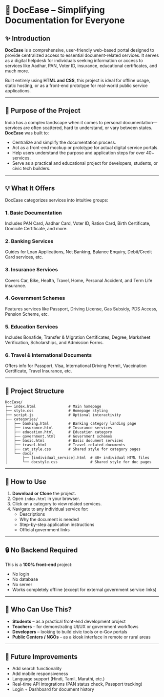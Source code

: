 
# 📘 DocEase – Simplifying Documentation for Everyone

## ✨ Introduction

**DocEase** is a comprehensive, user-friendly web-based portal designed to provide centralized access to essential document-related services. It serves as a digital helpdesk for individuals seeking information or access to services like Aadhar, PAN, Voter ID, insurance, educational certificates, and much more.

Built entirely using **HTML and CSS**, this project is ideal for offline usage, static hosting, or as a front-end prototype for real-world public service applications.

---

## 🎯 Purpose of the Project

India has a complex landscape when it comes to personal documentation—services are often scattered, hard to understand, or vary between states. **DocEase** was built to:

- Centralize and simplify the documentation process.
- Act as a front-end mockup or prototype for actual digital service portals.
- Help users understand the purpose and application steps for over 40+ services.
- Serve as a practical and educational project for developers, students, or civic tech builders.

---

## 💡 What It Offers

DocEase categorizes services into intuitive groups:

### 1. **Basic Documentation**
Includes PAN Card, Aadhar Card, Voter ID, Ration Card, Birth Certificate, Domicile Certificate, and more.

### 2. **Banking Services**
Guides for Loan Applications, Net Banking, Balance Enquiry, Debit/Credit Card services, etc.

### 3. **Insurance Services**
Covers Car, Bike, Health, Travel, Home, Personal Accident, and Term Life insurance.

### 4. **Government Schemes**
Features services like Passport, Driving License, Gas Subsidy, PDS Access, Pension Scheme, etc.

### 5. **Education Services**
Includes Bonafide, Transfer & Migration Certificates, Degree, Marksheet Verification, Scholarships, and Admission Forms.

### 6. **Travel & International Documents**
Offers info for Passport, Visa, International Driving Permit, Vaccination Certificate, Travel Insurance, etc.

---

## 🧱 Project Structure

```
DocEase/
├── index.html               # Main homepage
├── style.css                # Homepage styling
├── script.js                # Optional interactivity
├── categories/
│   ├── banking.html         # Banking category landing page
│   ├── insurance.html       # Insurance services
│   ├── education.html       # Education category
│   ├── government.html      # Government schemes
│   ├── basic.html           # Basic document services
│   ├── travel.html          # Travel-related documents
│   ├── cat_style.css        # Shared style for category pages
│   └── docs/
│       ├── [individual_service].html  # 40+ individual HTML files
│       └── docstyle.css               # Shared style for doc pages
```

---

## 🔧 How to Use

1. **Download or Clone** the project.
2. Open `index.html` in your browser.
3. Click on a category to view related services.
4. Navigate to any individual service for:
   - Descriptions
   - Why the document is needed
   - Step-by-step application instructions
   - Official government links

---



## 🔒 No Backend Required

This is a **100% front-end** project:
- No login
- No database
- No server
- Works completely offline (except for external government service links)

---

## 🎯 Who Can Use This?

- **Students** – as a practical front-end development project
- **Teachers** – for demonstrating UI/UX or government workflows
- **Developers** – looking to build civic tools or e-Gov portals
- **Public Centers / NGOs** – as a kiosk interface in remote or rural areas

---

## 🚀 Future Improvements

- Add search functionality
- Add mobile responsiveness
- Language support (Hindi, Tamil, Marathi, etc.)
- Real-time API integrations (PAN status check, Passport tracking)
- Login + Dashboard for document history




